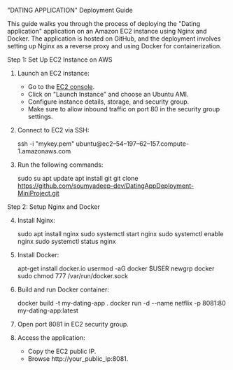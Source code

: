 "DATING APPLICATION" Deployment Guide

This guide walks you through the process of deploying the "Dating application" application on an Amazon EC2 instance using Nginx and Docker. The application is hosted on GitHub, and the deployment involves setting up Nginx as a reverse proxy and using Docker for containerization.

Step 1: Set Up EC2 Instance on AWS

1. Launch an EC2 instance:
   - Go to the [EC2 console](https://console.aws.amazon.com/ec2/).
   - Click on "Launch Instance" and choose an Ubuntu AMI.
   - Configure instance details, storage, and security group.
   - Make sure to allow inbound traffic on port 80 in the security group settings.

2. Connect to EC2 via SSH:
   
   ssh -i "mykey.pem" ubuntu@ec2–54–197–62–157.compute-1.amazonaws.com
   
3. Run the following commands:
   
   sudo su
   apt update
   apt install git
   git clone https://github.com/soumyadeep-dev/DatingAppDeployment-MiniProject.git
   

Step 2: Setup Nginx and Docker

4. Install Nginx:
   
   sudo apt install nginx
   sudo systemctl start nginx
   sudo systemctl enable nginx
   sudo systemctl status nginx
   

5. Install Docker:
   
   apt-get install docker.io
   usermod -aG docker $USER
   newgrp docker
   sudo chmod 777 /var/run/docker.sock
   

6. Build and run Docker container:
   
   docker build -t my-dating-app .
   docker run -d --name netflix -p 8081:80 my-dating-app:latest
   

7. Open port 8081 in EC2 security group.

8. Access the application:
   - Copy the EC2 public IP.
   - Browse http://your_public_ip:8081.

